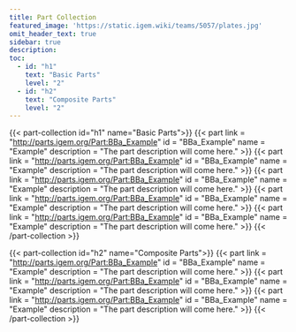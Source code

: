 ```yaml
---
title: Part Collection
featured_image: 'https://static.igem.wiki/teams/5057/plates.jpg'
omit_header_text: true
sidebar: true 
description: 
toc:
  - id: "h1"
    text: "Basic Parts" 
    level: "2"
  - id: "h2"
    text: "Composite Parts"
    level: "2"
---
```



{{< part-collection 
    id="h1"
    name="Basic Parts">}}
    {{< part 
        link = "http://parts.igem.org/Part:BBa_Example"
        id = "BBa_Example"
        name = "Example"
        description = "The part description will come here." 
    >}}
    {{< part 
        link = "http://parts.igem.org/Part:BBa_Example"
        id = "BBa_Example"
        name = "Example"
        description = "The part description will come here." 
    >}}
    {{< part 
        link = "http://parts.igem.org/Part:BBa_Example"
        id = "BBa_Example"
        name = "Example"
        description = "The part description will come here." 
    >}}
    {{< part 
        link = "http://parts.igem.org/Part:BBa_Example"
        id = "BBa_Example"
        name = "Example"
        description = "The part description will come here." 
    >}}
    {{< part 
        link = "http://parts.igem.org/Part:BBa_Example"
        id = "BBa_Example"
        name = "Example"
        description = "The part description will come here." 
    >}}
{{< /part-collection >}}


{{< part-collection 
    id="h2"
    name="Composite Parts">}}
    {{< part 
        link = "http://parts.igem.org/Part:BBa_Example"
        id = "BBa_Example"
        name = "Example"
        description = "The part description will come here." 
    >}}
    {{< part 
        link = "http://parts.igem.org/Part:BBa_Example"
        id = "BBa_Example"
        name = "Example"
        description = "The part description will come here." 
    >}}
    {{< part 
        link = "http://parts.igem.org/Part:BBa_Example"
        id = "BBa_Example"
        name = "Example"
        description = "The part description will come here." 
    >}}
{{< /part-collection >}}





